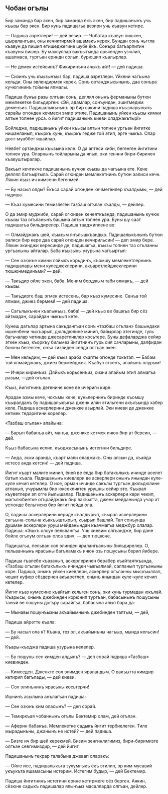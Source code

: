 ## Чобан огълы

Бир заманда бар экен, бир заманда ёкъ экен, бир падишанынъ учь къызы бар экен. Бир кунь падишагьа везири учь къавун кетире.

— Падиша азретлери! — дей везир. — Чобатар къавун пишкен, шыралангъан, оны кечиктирмей ашамакъ керек. Бундан сонъ чьггла къавун да пишип етишеджегине шубе ёкъ. Сонъра багъарпитин къавуны пишер. Бу махсуллар вакъытында орькенден узюлип, ашалмаса, тургъан ериндн солып, бурюшип къалырлар.

— Не демек истейсинъ? Фикиринъни ачыкъ айт! — дей падиша.

— Сизинъ учь къызынъыз бар, падиша азретлери. Уйкени чагъына кельди. Оны эвлендирмек керек. Сонъ ортанджысынынъ, даа сонъра кучюгининъ тойыны япмалы.

Падиша бунъа разы олгъан сонъ, деллял онынъ ферманыны бутюн мемлекетке бильдирген: «Эй, адамлар, сонъундан, эшитмедим деменъиз. Падишалыкънынъ эр бир сакини падиша къызларынынъ сарайы огюнден кечмеси эмир этиле. Падишанынъ уйкен къызы кимни алтын топнен урса. о йигит падишанынъ киеви оладжакътыр!»

Бойледже, падишанынъ уйкен къызы алтын топнен ургъан йигитке нишанланып, къыркъ кунь, къыркъ гедже той этип, эрге чыкъа. Олар дост-муаббет яшайлар.

Невбет ортанджы къызына келе. О да аптеси киби, бегенген йигитини топнен ура. Оларнынъ тойларыны да япып, эки генчни бири-биринен къавуштыралар.

Вакъыт кечтикче падишанынъ кучюк къызы да чагъына ете. Кене деллял багъыртыла. Сарай огюнден мемлекетнинъ бутюн эалиси кече. Лякин къыз ич кимсени бегенмей.

— Бу насыл олды? Ёкъса сарай огюнден кечмегенлер къалдымы, — дей падиша.

— Къаз кумесини темизлеген тазбаш огълан къалды, — дейлер.

О да эмир муджиби, сарай огюнден кечеяткъанда, падишанынъ кучюк къызы таз огъланынъ башына алтын топнен ура. Буны шу саат падишагъа бильдирелер. Падиша тааджиплене ве:

— Олмайджакъ шей, къызым янълышкъандыр. Падишалыкънынъ бутюн эалиси бир кере даа сарай огюнден кечирильсин! — деп эмир бере. Лякин экинджи кересинде де, падишагъа, къызы топнен таз огъланны ургъаныны айталар. Баба къызыны узурына чагъыртып:

— Сен озюнъе кимни ляйыкъ корьдинъ, къомшу мемлекетлернинъ падишалары мени куледжеклерини, акъаретлейджеклерини тюшюнмединъми? — дей.

— Такъдир ойле экен, баба. Меним борджым таби олмакъ, — дей къызы.

— Такъдирге баш эгмек истесенъ, бар къаз кумесине. Санъа той япмам, джиез бермем! — дей падиша.

— Сагълыкънен къалынъыз, баба! — дей къыз ве башкъа бир сёз айтмадан, сарайдан чыкъып кете.

Кунеш дагълар артына сакъдангъан сонъ «тазбаш огълан» башындаки ишкенбени чыкъарып, дюльдюлине минип, байырлар этегинде, гуль багъчалар четинде джесаретликлер косьтере. Буны дефаларджа сейир эткен къыз, къоркъу бильмез йигитнинъ гурь сия сачларыны, далфидан боюны бегенген, онъа гизлиден севда олгъан экен.

— Мен кельдим, — дей къыз араба къапты огюнде токътап. — Бабам той япмайджакъ, джиез бермейджек. Къабул этсенъ, апайынъ олурым!

— Ичери киринъиз. Дяйыкъ корьсенъиз, сизни апайым этип алмагъа разым, —дей огълан.

Къыз, йигитнинъ дегенине коне ве ичериги кире.

Арадан азмы кече, чокъмы кече, куньлернинъ биринде къомшу къыралданъ бу падишалыкъкъа дженк илян этильгени акъкъында хабер келе. Падиша аскерлерини дженкке азырлай. Эки киеви де дженкке кетмек тедаригини корелер.

«Тазбаш огьлан» апайына:

— Барып бабанъа айт, манъа, дженкке кетмек ичюн бир ат берсин, — дей.

Къыз бабасына келип, къоджасынынъ истегини бильдире.

— Анда, эски аранда, къарт мали оладжакъ. Оны алсын да, къайда истесе анда кетсин! — дей падиша.

Йигит къарт малиге минип, ёней ве ёлда бир батакълыкъ ичинде аселет батып къала. Падишанынъ киевлери ве аскерлери онынъ янындан куле-куле кечип кетелер. О исе, орман ичинде сакълы тургъан дюльдюлине атланып, учурымлы бир юксекликтен урушны сейир эте. Къырал къуветлери эп огге йылышалар. Падишанынъ аскерлери кери чекип, магълюбиетке огърайджакъ бир вакъытта, дженк мейданында учар ат устюнде бельгисиз бир йигит пейда ола.

О, падиша аскерлерини кериде къалдырып, къырал аскерлерини сагъына-солына къакъыштырып, къырып башлай. Тап сонъунда душман аскерлери уруш мейданындан къачмагъа меджбур олалар. Падиша: «Эшкъ олсун пельвангъа. Учь киевим олгьандже, бир дане бойле огълум олгъан олса эди», — деп тюшюне.

Падишагьа, пельван сол элинден яралангьаныны бильдирелер. О, пельваннынъ ярасыны багъламакъ ичюн озь пошусыны берип йибере.

Падиша гъалебе къазанып, аскерлеринен берабер къайтаяткъанда, «Тазбаш огълан батакълыкъ ичинден чыкъалмай, салланып тургъаныны коре. Падиша, онынъ уйкен киевлери, аскерлер огъланны мыскъыллап, чешит куфюр сёздернен акъаретлеп, онынъ янындан куле-куле кечип кетелер.

Йигит къаз кумесине къайтып кельген сонъ, эки кунь турмадан юкълай. Къарысы, онынъ джебинден корюнип тургъан, бабасынынъ пошусыны таный ве пошуны догъру сарайгъа, бабасына алып бара да:

— Мынавы пошунъызны акъайымнынъ джебинден таптым, — дей,

Падиша айретте къала:

— Бу насыл ола я? Къана, тез ол, акъайынъны чагъыр, мында кельсин! — дей.

Къары-къоджа падиша узурына келелер.

— Бу пошуны сен кимден алдынъ? — деп сорай падиша «Тазбаш» киевинден.

— Кимседен. Дженкте сол элимден яраландым. О вакъытта кимдир кетирип багълады, — дей киеви.

— Сол элинънинъ ярасыны косьтерчи!

Ишнинъ асылына анълагъан падиша:

— Сен озюнъ ким оласынъ? — деп сорай.

— Темиркъая чобаннынъ огълы Бектемир олам, дей огълан.

— Аферин бабанъа. Мемлекетке садыкъ йигит тербиелеген. Тиле мырадынъны, джанынъ не истей? — дей падиша.

— Бизге ич бир шей керекмей. Бизим зенгинлигимиз, бири-биримизге олгъан севгимиздир, — дей йигит.

Падишанынъ текрар талабына джевап оларакъ:

— Ойле исе, падишалыкъта зулумлыкъ ёкъ этилип, эр ким мусавий укъукъта яшамасыны истерим. Истегим будыр, — дей Бектемир.

Падиша йигитнинъ истегини ерине кетирмеге сёз берген. Аякин, сёзюне садыкъ падишалар ялынъыз масалларда олгъан, дейлер. 
